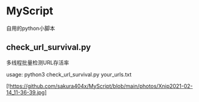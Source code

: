 # MyScript
自用的python小脚本

## check_url_survival.py
多线程批量检测URL存活率

usage: python3 check_url_survival.py your_urls.txt

[!https://github.com/sakura404x/MyScript/blob/main/photos/Xnip2021-02-14_11-36-39.jpg]


